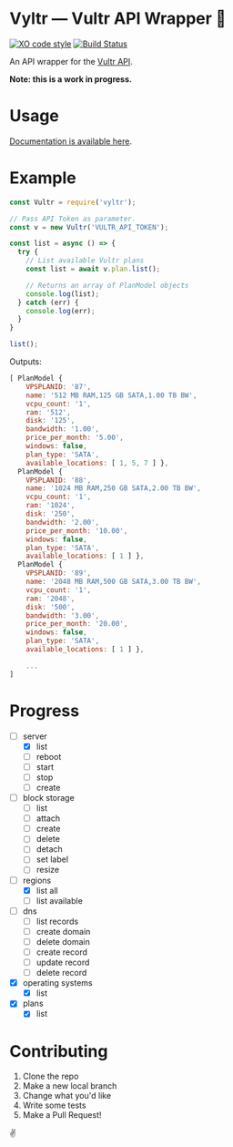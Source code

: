 # Vyltr &mdash; Vultr API Wrapper 🍬
[![XO code style](https://img.shields.io/badge/code_style-XO-5ed9c7.svg)](https://github.com/sindresorhus/xo) [![Build Status](https://drone.ii.md/api/badges/hugomd/vyltr/status.svg)](https://drone.ii.md/hugomd/vyltr)

An API wrapper for the [Vultr API](https://www.vultr.com/api/).


**Note: this is a work in progress.**

# Usage
[Documentation is available here](https://vyltr-docs.now.sh/classes/Vultr.html).

# Example
```javascript
const Vultr = require('vyltr');

// Pass API Token as parameter.
const v = new Vultr('VULTR_API_TOKEN');

const list = async () => {
  try {
    // List available Vultr plans
    const list = await v.plan.list();

    // Returns an array of PlanModel objects
    console.log(list);
  } catch (err) {
    console.log(err);
  }
}

list();
```

Outputs:

```javascript
[ PlanModel {
    VPSPLANID: '87',
    name: '512 MB RAM,125 GB SATA,1.00 TB BW',
    vcpu_count: '1',
    ram: '512',
    disk: '125',
    bandwidth: '1.00',
    price_per_month: '5.00',
    windows: false,
    plan_type: 'SATA',
    available_locations: [ 1, 5, 7 ] },
  PlanModel {
    VPSPLANID: '88',
    name: '1024 MB RAM,250 GB SATA,2.00 TB BW',
    vcpu_count: '1',
    ram: '1024',
    disk: '250',
    bandwidth: '2.00',
    price_per_month: '10.00',
    windows: false,
    plan_type: 'SATA',
    available_locations: [ 1 ] },
  PlanModel {
    VPSPLANID: '89',
    name: '2048 MB RAM,500 GB SATA,3.00 TB BW',
    vcpu_count: '1',
    ram: '2048',
    disk: '500',
    bandwidth: '3.00',
    price_per_month: '20.00',
    windows: false,
    plan_type: 'SATA',
    available_locations: [ 1 ] },

    ...
]
```

# Progress
* [ ] server
  * [x] list
  * [ ] reboot
  * [ ] start
  * [ ] stop
  * [ ] create
* [ ] block storage
  * [ ] list
  * [ ] attach
  * [ ] create
  * [ ] delete
  * [ ] detach
  * [ ] set label
  * [ ] resize
* [ ] regions
  * [x] list all
  * [ ] list available
* [ ] dns
  * [ ] list records
  * [ ] create domain
  * [ ] delete domain
  * [ ] create record
  * [ ] update record
  * [ ] delete record
* [x] operating systems
  * [x] list
* [x] plans
  * [x] list

# Contributing
1. Clone the repo
2. Make a new local branch
3. Change what you'd like
4. Write some tests
5. Make a Pull Request!

✌️
